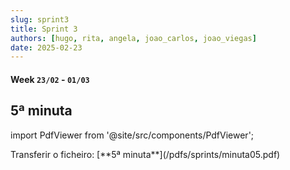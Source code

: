 ```yaml
---
slug: sprint3
title: Sprint 3
authors: [hugo, rita, angela, joao_carlos, joao_viegas]
date: 2025-02-23
---
```

#### Week `23/02` - `01/03`
## 5ª minuta

import PdfViewer from '@site/src/components/PdfViewer';

<PdfViewer src="/Documentation/pdfs/sprints/minuta05.pdf" />
Transferir o ficheiro: [**5ª minuta**](/pdfs/sprints/minuta05.pdf)